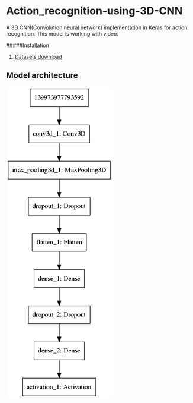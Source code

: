 # Action_recognition-using-3D-CNN

A 3D CNN(Convolution neural network) implementation in Keras for action recognition. This model is working with video.

#####Installation
1. [Datasets download](http://www.nada.kth.se/cvap/actions/)

## Model architecture
![alt text](https://github.com/ankitgc1/action_recognition-using-3D-CNN/blob/master/model_architecture.png)
